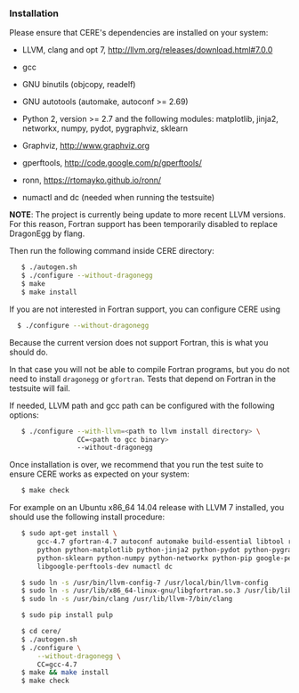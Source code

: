 ### Installation

Please ensure that CERE's dependencies are installed on your system:

  * LLVM, clang and opt 7, http://llvm.org/releases/download.html#7.0.0

  * gcc

  * GNU binutils (objcopy, readelf)

  * GNU autotools (automake, autoconf >= 2.69)

  * Python 2, version >= 2.7 and the following modules: matplotlib, jinja2,
    networkx, numpy, pydot, pygraphviz, sklearn

  * Graphviz, http://www.graphviz.org

  * gperftools, http://code.google.com/p/gperftools/

  * ronn, https://rtomayko.github.io/ronn/

  * numactl and dc (needed when running the testsuite)

**NOTE**: The project is currently being update to more recent LLVM versions.
For this reason, Fortran support has been temporarily disabled to replace
DragonEgg by flang.

Then run the following command inside CERE directory:

```bash
   $ ./autogen.sh
   $ ./configure --without-dragonegg
   $ make
   $ make install
```

If you are not interested in Fortran support, you can configure CERE using

```bash
  $ ./configure --without-dragonegg
```

Because the current version does not support Fortran, this is what you should do.

In that case you will not be able to compile Fortran programs, but you do not
need to install `dragonegg` or `gfortran`. Tests that depend on Fortran in the
testsuite will fail.

If needed, LLVM path and gcc path can be configured with the
following options:

```bash
   $ ./configure --with-llvm=<path to llvm install directory> \
                 CC=<path to gcc binary>
                 --without-dragonegg
```

Once installation is over, we recommend that you run the test suite to ensure
CERE works as expected on your system:

```bash
   $ make check
```

For example on an Ubuntu x86_64 14.04 release with LLVM 7 installed, you should use the following
install procedure:

```bash
   $ sudo apt-get install \
       gcc-4.7 gfortran-4.7 autoconf automake build-essential libtool ruby-ronn \
       python python-matplotlib python-jinja2 python-pydot python-pygraphviz \
       python-sklearn python-numpy python-networkx python-pip google-perftools \
       libgoogle-perftools-dev numactl dc

   $ sudo ln -s /usr/bin/llvm-config-7 /usr/local/bin/llvm-config
   $ sudo ln -s /usr/lib/x86_64-linux-gnu/libgfortran.so.3 /usr/lib/libgfortran.so
   $ sudo ln -s /usr/bin/clang /usr/lib/llvm-7/bin/clang

   $ sudo pip install pulp

   $ cd cere/
   $ ./autogen.sh
   $ ./configure \
       --without-dragonegg \
       CC=gcc-4.7
   $ make && make install
   $ make check
```
